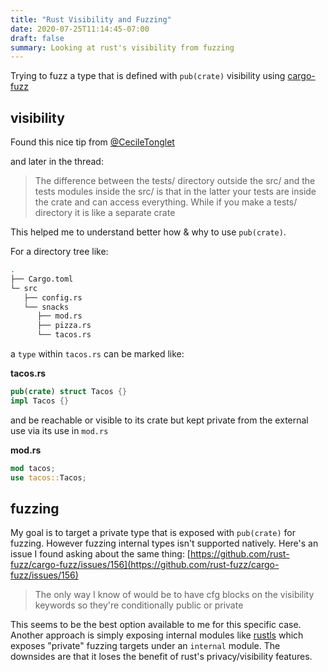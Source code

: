 ```yaml
---
title: "Rust Visibility and Fuzzing"
date: 2020-07-25T11:14:45-07:00
draft: false
summary: Looking at rust's visibility from fuzzing
---
```


Trying to fuzz a type that is defined with `pub(crate)` visibility using
[cargo-fuzz](https://github.com/rust-fuzz/cargo-fuzz)

## visibility

Found this nice tip from
[@CecileTonglet](https://twitter.com/CecileTonglet/status/1286294359953088512?s=20)

and later in the thread:

> The difference between the tests/ directory outside the src/ and the tests
> modules inside the src/ is that in the latter your tests are inside the crate
> and can access everything. While if you make a tests/ directory it is like a
> separate crate

This helped me to understand better how & why to use `pub(crate)`.

For a directory tree like:

```bash
.
├── Cargo.toml
└─ src
   ├── config.rs
   └── snacks
      ├── mod.rs
      ├── pizza.rs
      └── tacos.rs
```

a `type` within `tacos.rs` can be marked like:

**tacos.rs**
```rust
pub(crate) struct Tacos {}
impl Tacos {}
```

and be reachable or visible to its crate but kept private from the external use
via its use in `mod.rs` 

**mod.rs**
```rust
mod tacos;
use tacos::Tacos;
```

## fuzzing
My goal is to target a private type that is exposed with `pub(crate)` for fuzzing. However fuzzing internal types isn't supported natively. Here's an issue I found asking
about the same thing:
[https://github.com/rust-fuzz/cargo-fuzz/issues/156](https://github.com/rust-fuzz/cargo-fuzz/issues/156)

> The only way I know of would be to have cfg blocks on the visibility keywords
> so they're conditionally public or private

This seems to be the best option available to me for this specific case. Another
approach is simply exposing internal modules like
[rustls](https://github.com/ctz/rustls) which exposes "private" fuzzing targets
under an `internal` module. The downsides are that it loses the benefit of
rust's privacy/visibility features.
